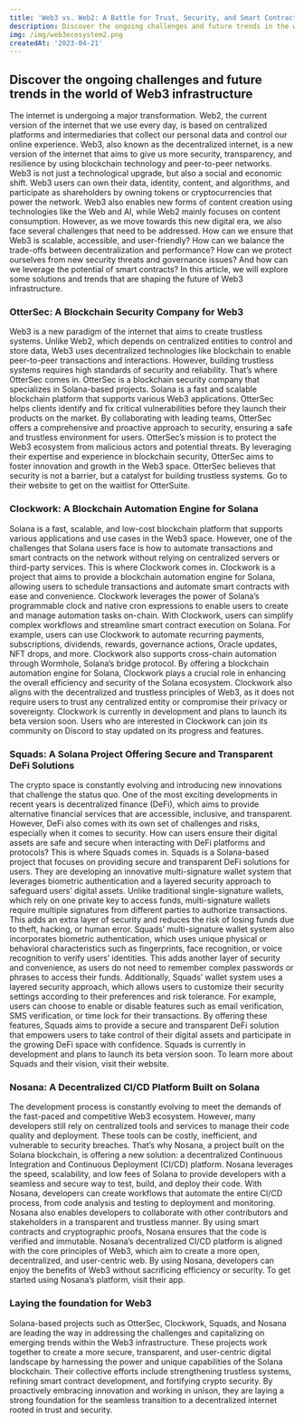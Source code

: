 ```yaml
---
title: 'Web3 vs. Web2: A Battle for Trust, Security, and Smart Contracts'
description: Discover the ongoing challenges and future trends in the world of Web3 infrastructure
img: /img/web3ecosystem2.png
createdAt: '2023-04-21'
---
```


## Discover the ongoing challenges and future trends in the world of Web3 infrastructure

The internet is undergoing a major transformation.
Web2, the current version of the internet that we use every day, 
is based on centralized platforms and intermediaries that collect our personal data and control our online experience.
Web3, also known as the decentralized internet, is a new version of the internet that aims to give us more security, 
transparency, and resilience by using blockchain technology and peer-to-peer networks.
Web3 is not just a technological upgrade, but also a social and economic shift.
Web3 users can own their data, identity, content, and algorithms, 
and participate as shareholders by owning tokens or cryptocurrencies that power the network. 
Web3 also enables new forms of content creation using technologies like the Web and AI, 
while Web2 mainly focuses on content consumption.
However, as we move towards this new digital era, we also face several challenges that need to be addressed. 
How can we ensure that Web3 is scalable, accessible, and user-friendly?
How can we balance the trade-offs between decentralization and performance? 
How can we protect ourselves from new security threats and governance issues? 
And how can we leverage the potential of smart contracts?
In this article, we will explore some solutions and trends that are shaping the future of Web3 infrastructure.

### OtterSec: A Blockchain Security Company for Web3

Web3 is a new paradigm of the internet that aims to create trustless systems. 
Unlike Web2, which depends on centralized entities to control and store data,
Web3 uses decentralized technologies like blockchain to enable peer-to-peer transactions and interactions. 
However, building trustless systems requires high standards of security and reliability. 
That’s where OtterSec comes in.
OtterSec is a blockchain security company that specializes in Solana-based projects.
Solana is a fast and scalable blockchain platform that supports various Web3 applications. 
OtterSec helps clients identify and fix critical vulnerabilities before they launch their products on the market. 
By collaborating with leading teams, OtterSec offers a comprehensive and proactive approach to security,
ensuring a safe and trustless environment for users.
OtterSec’s mission is to protect the Web3 ecosystem from malicious actors and potential threats. 
By leveraging their expertise and experience in blockchain security, 
OtterSec aims to foster innovation and growth in the Web3 space. 
OtterSec believes that security is not a barrier, but a catalyst for building trustless systems.
Go to their website to get on the waitlist for OtterSuite.

### Clockwork: A Blockchain Automation Engine for Solana

Solana is a fast, scalable, and low-cost blockchain platform that supports various applications and use cases 
in the Web3 space. However, one of the challenges that Solana users face is how to automate transactions and 
smart contracts on the network without relying on centralized servers or third-party services.
This is where Clockwork comes in. Clockwork is a project that aims to provide a blockchain automation engine for Solana, 
allowing users to schedule transactions and automate smart contracts with ease and convenience. 
Clockwork leverages the power of Solana’s programmable clock and native cron expressions to enable users to create and 
manage automation tasks on-chain.
With Clockwork, users can simplify complex workflows and streamline smart contract execution on Solana. 
For example, users can use Clockwork to automate recurring payments, subscriptions, dividends, rewards, 
governance actions, Oracle updates, NFT drops, and more. Clockwork also supports cross-chain automation 
through Wormhole, Solana’s bridge protocol.
By offering a blockchain automation engine for Solana, Clockwork plays a crucial role in enhancing the overall 
efficiency and security of the Solana ecosystem.
Clockwork also aligns with the decentralized and trustless principles of Web3, 
as it does not require users to trust any centralized entity or compromise their privacy or sovereignty.
Clockwork is currently in development and plans to launch its beta version soon. Users who are interested 
in Clockwork can join its community on Discord to stay updated on its progress and features.

### Squads: A Solana Project Offering Secure and Transparent DeFi Solutions

The crypto space is constantly evolving and introducing new innovations that challenge the status quo. 
One of the most exciting developments in recent years is decentralized finance (DeFi), which aims to provide 
alternative financial services that are accessible, inclusive, and transparent. However, DeFi also comes with 
its own set of challenges and risks, especially when it comes to security. How can users ensure their digital 
assets are safe and secure when interacting with DeFi platforms and protocols?
This is where Squads comes in. Squads is a Solana-based project that focuses on providing secure and transparent
DeFi solutions for users. They are developing an innovative multi-signature wallet system that leverages 
biometric authentication and a layered security approach to safeguard users’ digital assets. Unlike traditional 
single-signature wallets, which rely on one private key to access funds, multi-signature wallets require multiple 
signatures from different parties to authorize transactions. This adds an extra layer of security and reduces the 
risk of losing funds due to theft, hacking, or human error.
Squads’ multi-signature wallet system also incorporates biometric authentication, which uses unique physical or 
behavioral characteristics such as fingerprints, face recognition, or voice recognition to verify users’ identities. 
This adds another layer of security and convenience, as users do not need to remember complex passwords or phrases 
to access their funds. Additionally, Squads’ wallet system uses a layered security approach, which allows users to 
customize their security settings according to their preferences and risk tolerance. 
For example, users can choose to enable or disable features such as email verification, 
SMS verification, or time lock for their transactions.
By offering these features, Squads aims to provide a secure and transparent DeFi solution that empowers users to
take control of their digital assets and participate in the growing DeFi space with confidence. 
Squads is currently in development and plans to launch its beta version soon. To learn more about Squads and their 
vision, visit their website.

### Nosana: A Decentralized CI/CD Platform Built on Solana

The development process is constantly evolving to meet the demands of the fast-paced and competitive Web3 ecosystem. 
However, many developers still rely on centralized tools and services to manage their code quality and deployment. 
These tools can be costly, inefficient, and vulnerable to security breaches.
That’s why Nosana, a project built on the Solana blockchain, is offering a new solution: 
a decentralized Continuous Integration and Continuous Deployment (CI/CD) platform. 
Nosana leverages the speed, scalability, and low fees of Solana to provide developers with a 
seamless and secure way to test, build, and deploy their code.
With Nosana, developers can create workflows that automate the entire CI/CD process, 
from code analysis and testing to deployment and monitoring.
Nosana also enables developers to collaborate with other contributors and stakeholders in a 
transparent and trustless manner. By using smart contracts and cryptographic proofs, 
Nosana ensures that the code is verified and immutable.
Nosana’s decentralized CI/CD platform is aligned with the core principles of Web3, 
which aim to create a more open, decentralized, and user-centric web. 
By using Nosana, developers can enjoy the benefits of Web3 without sacrificing efficiency or security. 
To get started using Nosana’s platform, visit their app.

### Laying the foundation for Web3

Solana-based projects such as OtterSec, Clockwork, Squads, and Nosana are leading the way in addressing the challenges 
and capitalizing on emerging trends within the Web3 infrastructure. 
These projects work together to create a more secure, transparent, and user-centric digital landscape by harnessing 
the power and unique capabilities of the Solana blockchain. Their collective efforts include strengthening trustless 
systems, refining smart contract development, and fortifying crypto security. By proactively embracing innovation 
and working in unison, they are laying a strong foundation for the seamless 
transition to a decentralized internet rooted in trust and security.
